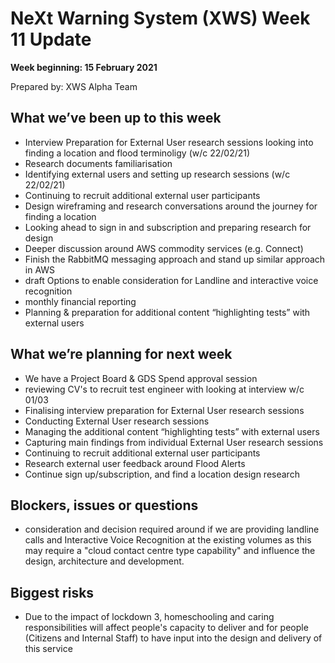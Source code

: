 # NeXt Warning System (XWS) Week 11 Update
**Week beginning: 15 February 2021** 

Prepared by: XWS Alpha Team

## What we’ve been up to this week

* Interview Preparation for External User research sessions looking into finding a location and flood terminoligy (w/c 22/02/21)
* Research documents familiarisation
* Identifying external users and setting up research sessions (w/c 22/02/21) 
* Continuing to recruit additional external user participants
* Design wireframing and research conversations around the journey for finding a location
* Looking ahead to sign in and subscription and preparing research for design
* Deeper discussion around AWS commodity services (e.g. Connect)
* Finish the RabbitMQ messaging approach and stand up similar approach in AWS
* draft Options to enable consideration for Landline and interactive voice recognition
* monthly financial reporting  
* Planning & preparation for additional content “highlighting tests” with external users



## What we’re planning for next week

* We have a Project Board & GDS Spend approval session
* reviewing CV's to recruit test engineer with looking at interview w/c 01/03
* Finalising interview preparation for External User research sessions 
* Conducting External User research sessions
* Managing the additional content “highlighting tests” with external users
* Capturing main findings from individual External User research sessions
* Continuing to recruit additional external user participants
* Research external user feedback around Flood Alerts
* Continue sign up/subscription, and find a location design research


## Blockers, issues or questions

* consideration and decision required around if we are providing landline calls and Interactive Voice Recognition at the existing volumes as this may require a "cloud contact centre type capability" and influence the design, architecture and development.

## Biggest risks

* Due to the impact of lockdown 3, homeschooling and caring responsibilities will affect people's capacity to deliver and for people (Citizens and Internal Staff) to have input into the design and delivery of this service
